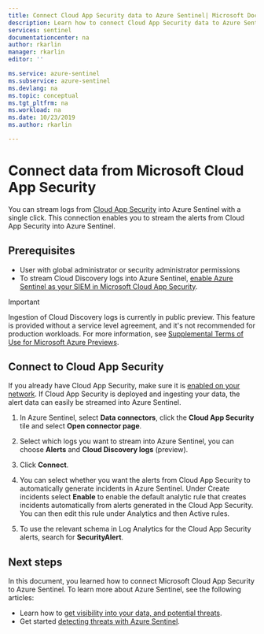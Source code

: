 ```yaml
---
title: Connect Cloud App Security data to Azure Sentinel| Microsoft Docs
description: Learn how to connect Cloud App Security data to Azure Sentinel.
services: sentinel
documentationcenter: na
author: rkarlin
manager: rkarlin
editor: ''

ms.service: azure-sentinel
ms.subservice: azure-sentinel
ms.devlang: na
ms.topic: conceptual
ms.tgt_pltfrm: na
ms.workload: na
ms.date: 10/23/2019
ms.author: rkarlin

---
```

# Connect data from Microsoft Cloud App Security 



You can stream logs from [Cloud App Security](https://docs.microsoft.com/cloud-app-security/what-is-cloud-app-security) into Azure Sentinel with a single click. This connection enables you to stream the alerts from Cloud App Security into Azure Sentinel. 

## Prerequisites

- User with global administrator or security administrator permissions
- To stream Cloud Discovery logs into Azure Sentinel, [enable Azure Sentinel as your SIEM in Microsoft Cloud App Security](https://aka.ms/AzureSentinelMCAS).

> [!IMPORTANT]
> Ingestion of Cloud Discovery logs is currently in public preview.
> This feature is provided without a service level agreement, and it's not recommended for production workloads.
> For more information, see [Supplemental Terms of Use for Microsoft Azure Previews](https://azure.microsoft.com/support/legal/preview-supplemental-terms/).
 
## Connect to Cloud App Security

If you already have Cloud App Security, make sure it is [enabled on your network](https://docs.microsoft.com/cloud-app-security/getting-started-with-cloud-app-security).
If Cloud App Security is deployed and ingesting your data, the alert data can easily be streamed into Azure Sentinel.


1. In Azure Sentinel, select **Data connectors**, click the **Cloud App Security** tile and select **Open connector page**.

1. Select which logs you want to stream into Azure Sentinel, you can choose **Alerts** and **Cloud Discovery logs** (preview). 

1. Click **Connect**.

1. You can select whether you want the alerts from Cloud App Security to automatically generate incidents in Azure Sentinel. Under Create incidents select **Enable** to enable the default analytic rule that creates incidents automatically from alerts generated in the Cloud App Security. You can then edit this rule under Analytics and then Active rules.

1. To use the relevant schema in Log Analytics for the Cloud App Security alerts, search for **SecurityAlert**.




## Next steps
In this document, you learned how to connect Microsoft Cloud App Security to Azure Sentinel. To learn more about Azure Sentinel, see the following articles:
- Learn how to [get visibility into your data, and potential threats](quickstart-get-visibility.md).
- Get started [detecting threats with Azure Sentinel](tutorial-detect-threats.md).
